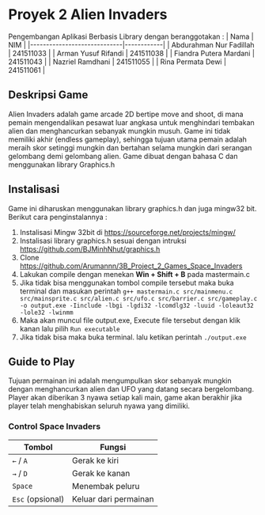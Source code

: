 # Proyek 2 Alien Invaders
Pengembangan Aplikasi Berbasis Library dengan beranggotakan : 
| Nama                        | NIM        |
|-----------------------------|------------|
| Abdurahman Nur Fadillah     | 241511033  |
| Arman Yusuf Rifandi         | 241511038  |
| Fiandra Putera Mardani      | 241511043  |
| Nazriel Ramdhani            | 241511055  |
| Rina Permata Dewi           | 241511061  |



## Deskripsi Game
Alien Invaders adalah game arcade 2D bertipe move and shoot, di mana pemain mengendalikan pesawat luar angkasa untuk menghindari tembakan alien dan menghancurkan sebanyak mungkin musuh. Game ini tidak memiliki akhir (endless gameplay), sehingga tujuan utama pemain adalah meraih skor setinggi mungkin dan bertahan selama mungkin dari serangan gelombang demi gelombang alien.
Game dibuat dengan bahasa C dan menggunakan library Graphics.h

## Instalisasi

Game ini diharuskan menggunakan library graphics.h dan juga mingw32 bit. Berikut cara penginstalannya :
1. Instalisasi Mingw 32bit di https://sourceforge.net/projects/mingw/
2. Instalisasi library graphics.h sesuai dengan intruksi https://github.com/BJMinhNhut/graphics.h
3. Clone https://github.com/Arumannn/3B_Project_2_Games_Space_Invaders 
4. Lakukan compile dengan menekan **Win + Shift + B** pada mastermain.c
5. Jika tidak bisa menggunakan tombol compile tersebut maka buka terminal dan masukan perintah `g++ mastermain.c src/mainmenu.c src/mainsprite.c src/alien.c src/ufo.c src/barrier.c src/gameplay.c -o output.exe -Iinclude -lbgi -lgdi32 -lcomdlg32 -luuid -loleaut32 -lole32 -lwinmm`
6. Maka akan muncul file output.exe, Execute file tersebut dengan klik kanan lalu pilih `Run executable`
7. Jika tidak bisa maka buka terminal. lalu ketikan perintah `./output.exe`

## Guide to Play
Tujuan permainan ini adalah mengumpulkan skor sebanyak mungkin dengan menghancurkan alien dan UFO yang datang secara bergelombang. Player akan diberikan 3 nyawa setiap kali main, game akan berakhir jika player telah menghabiskan seluruh nyawa yang dimiliki.
### Control Space Invaders

| Tombol               | Fungsi                    |
|----------------------|---------------------------|
| `←` / `A`            | Gerak ke kiri             |
| `→` / `D`            | Gerak ke kanan            |
| `Space`              | Menembak peluru           |
| `Esc` (opsional)     | Keluar dari permainan     |



